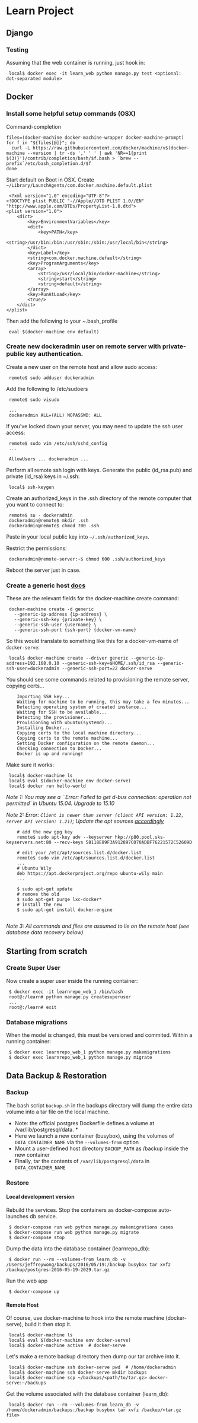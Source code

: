 # Learn Project

## Django
### Testing
Assuming that the web container is running, just hook in:
```
 local$ docker exec -it learn_web python manage.py test <optional: dot-separated module>
```
 

## Docker 

### Install some helpful setup commands (OSX)
Command-completion

```
files=(docker-machine docker-machine-wrapper docker-machine-prompt)
for f in "${files[@]}"; do
  curl -L https://raw.githubusercontent.com/docker/machine/v$(docker-machine --version | tr -ds ',' ' ' | awk 'NR==1{print $(3)}')/contrib/completion/bash/$f.bash > `brew --prefix`/etc/bash_completion.d/$f
done
```

Start default on Boot in OSX. Create `~/Library/LaunchAgents/com.docker.machine.default.plist`

```
 <?xml version="1.0" encoding="UTF-8"?>
<!DOCTYPE plist PUBLIC "-//Apple//DTD PLIST 1.0//EN" "http://www.apple.com/DTDs/PropertyList-1.0.dtd">
<plist version="1.0">
    <dict>
        <key>EnvironmentVariables</key>
        <dict>
            <key>PATH</key>
            <string>/usr/bin:/bin:/usr/sbin:/sbin:/usr/local/bin</string>
        </dict>
        <key>Label</key>
        <string>com.docker.machine.default</string>
        <key>ProgramArguments</key>
        <array>
            <string>/usr/local/bin/docker-machine</string>
            <string>start</string>
            <string>default</string>
        </array>
        <key>RunAtLoad</key>
        <true/>
    </dict>
</plist>
```
Then add the following to your ~.bash_profile
```
 eval $(docker-machine env default)
```


### Create new dockeradmin user on remote server with private-public key authentication.
Create a new user on the remote host and allow sudo access: 
```
 remote$ sudo adduser dockeradmin
```

Add the following to /etc/sudoers
```
 remote$ sudo visudo
 
 ...
 dockeradmin ALL=(ALL) NOPASSWD: ALL
```

If you've locked down your server, you may need to update the ssh user access:
```
 remote$ sudo vim /etc/ssh/sshd_config
 ... 
  
 AllowUsers ... dockeradmin ...
```

Perform all remote ssh login with keys. Generate the public (id_rsa.pub) and private (id_rsa) keys in ~/.ssh:
```
 local$ ssh-keygen
```

Create an authorized_keys in the .ssh directory of the remote computer that you want to connect to: 
```
 remote$ su - dockeradmin
 dockeradmin@remote$ mkdir .ssh
 dockeradmin@remote$ chmod 700 .ssh
```

Paste in your local public key into `~/.ssh/authorized_keys`.

Restrict the permissions:
```
 dockeradmin@remote-server:~$ chmod 600 .ssh/authorized_keys
```

Reboot the server just in case.

### Create a generic host [docs](https://docs.docker.com/machine/drivers/generic/)
These are the relevant fields for the docker-machine create command:
```
 docker-machine create -d generic 
   --generic-ip-address {ip-address} \
   --generic-ssh-key {private-key} \
   --generic-ssh-user {username} \
   --generic-ssh-port {ssh-port} {docker-vm-name}
```
 So this would translate to something like this for a docker-vm-name of `docker-serve`:
 
```
 local$ docker-machine create --driver generic --generic-ip-address=192.168.0.10 --generic-ssh-key=$HOME/.ssh/id_rsa --generic-ssh-user=dockeradmin --generic-ssh-port=22 docker-serve
```

You should see some commands related to provisioning the remote server, copying certs...
```
    Importing SSH key...
    Waiting for machine to be running, this may take a few minutes...
    Detecting operating system of created instance...
    Waiting for SSH to be available...
    Detecting the provisioner...
    Provisioning with ubuntu(systemd)...
    Installing Docker...
    Copying certs to the local machine directory...
    Copying certs to the remote machine...
    Setting Docker configuration on the remote daemon...
    Checking connection to Docker...
    Docker is up and running!
```

Make sure it works:
```
 local$ docker-machine ls 
 local$ eval $(docker-machine env docker-serve)
 local$ docker run hello-world
```

*Note 1: You may see a ``Error: Failed to get d-bus connection: operation not permitted` in Ubuntu 15.04. Upgrade to 15.10*  

*Note 2: Error: `Client is newer than server (client API version: 1.22, server API version: 1.21)`; Update the apt sources [accordingly](https://blog.docker.com/2015/07/new-apt-and-yum-repos/)*
```
    # add the new gpg key
    remote$ sudo apt-key adv --keyserver hkp://p80.pool.sks-keyservers.net:80 --recv-keys 58118E89F3A912897C070ADBF76221572C52609D
    
    # edit your /etc/apt/sources.list.d/docker.list
    remote$ sudo vim /etc/apt/sources.list.d/docker.list
    ... 
    # Ubuntu Wily
    deb https://apt.dockerproject.org/repo ubuntu-wily main
    ... 
    
    $ sudo apt-get update    
    # remove the old
    $ sudo apt-get purge lxc-docker*     
    # install the new
    $ sudo apt-get install docker-engine
 
```
*Note 3: All commands and files are assumed to lie on the remote host (see database data recovery below)*

## Starting from scratch
### Create Super User
Now create a super user inside the running container:
```
 $ docker exec -it learnrepo_web_1 /bin/bash    
 root@:/learn# python manage.py createsuperuser
 ...
 root@:/learn# exit
```

### Database migrations
When the model is changed, this must be versioned and commited. Within a running container:
```
 $ docker exec learnrepo_web_1 python manage.py makemigrations
 $ docker exec learnrepo_web_1 python manage.py migrate 
```


## Data Backup & Restoration
### Backup 
The bash script `backup.sh` in the backups directory will dump the entire data volume into a tar file on the local machine. 
* Note: the official postgres Dockerfile defines a volume at /var/lib/postgresql/data. *
* Here we launch a new container (busybox), using the volumes of `DATA_CONTAINER_NAME` via the `--volumes-from` option
* Mount a user-defined host directory `BACKUP_PATH` as /backup inside the new container 
* Finally, tar the contents of `/var/lib/postgresql/data` in `DATA_CONTAINER_NAME` 

### Restore
#### Local development version

Rebuild the services. Stop the containers as docker-compose auto-launches db service.
```
 $ docker-compose run web python manage.py makemigrations cases 
 $ docker-compose run web python manage.py migrate 
 $ docker-compose stop 
```

Dump the data into the database container (learnrepo_db):
```
 $ docker run --rm --volumes-from learn_db -v /Users/jeffreywong/backups/2016/05/19:/backup busybox tar xvfz /backup/postgres-2016-05-19-2029.tar.gz
```

Run the web app
```
 $ docker-compose up 
```

#### Remote Host 
Of course, use docker-machine to hook into the remote machine (docker-serve), build it then stop it.
```
 local$ docker-machine ls
 local$ eval $(docker-machine env docker-serve)
 local$ docker-machine active  # docker-serve
```
 
Let's make a remote backup directory then dump our tar archive into it. 
``` 
 local$ docker-machine ssh docker-serve pwd  # /home/dockeradmin
 local$ docker-machine ssh docker-serve mkdir backups
 local$ docker-machine scp ~/backups/<path/to/tar.gz> docker-serve:~/backups
```

Get the volume associated with the database container (learn_db):
```
 local$ docker run --rm --volumes-from learn_db -v /home/dockeradmin/backups:/backup busybox tar xvfz /backup/<tar.gz file>
```

